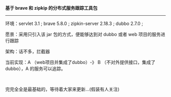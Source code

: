 **基于 brave 和 zipkip 的分布式服务跟踪工具包**

---

环境：servlet 3.1 ; brave 5.8.0 ; zipkin-server 2.18.3 ; dubbo 2.7.0 ; 

愿景：采用只引入该 jar 包的方式，便能够达到对 dubbo 或者 web 项目的服务进行跟踪

架构：话不多，拦截器

当前实现：A （web项目并集成了dubbo）-》 B （不对外提供接口，集成了dubbo），A 的服务可以追踪。

<br>

完完全全是最基础的，等待着大家来更新...(假装有人关注)
